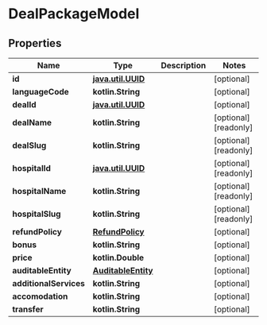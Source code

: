
# DealPackageModel

## Properties
Name | Type | Description | Notes
------------ | ------------- | ------------- | -------------
**id** | [**java.util.UUID**](java.util.UUID.md) |  |  [optional]
**languageCode** | **kotlin.String** |  |  [optional]
**dealId** | [**java.util.UUID**](java.util.UUID.md) |  |  [optional]
**dealName** | **kotlin.String** |  |  [optional] [readonly]
**dealSlug** | **kotlin.String** |  |  [optional] [readonly]
**hospitalId** | [**java.util.UUID**](java.util.UUID.md) |  |  [optional] [readonly]
**hospitalName** | **kotlin.String** |  |  [optional] [readonly]
**hospitalSlug** | **kotlin.String** |  |  [optional] [readonly]
**refundPolicy** | [**RefundPolicy**](RefundPolicy.md) |  |  [optional]
**bonus** | **kotlin.String** |  |  [optional]
**price** | **kotlin.Double** |  |  [optional]
**auditableEntity** | [**AuditableEntity**](AuditableEntity.md) |  |  [optional]
**additionalServices** | **kotlin.String** |  |  [optional]
**accomodation** | **kotlin.String** |  |  [optional]
**transfer** | **kotlin.String** |  |  [optional]



